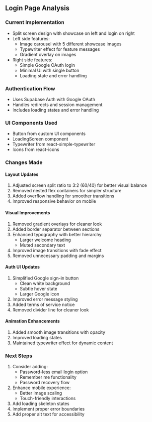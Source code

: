## Login Page Analysis

### Current Implementation
- Split screen design with showcase on left and login on right
- Left side features:
  - Image carousel with 5 different showcase images
  - Typewriter effect for feature messages
  - Gradient overlay on images
- Right side features:
  - Simple Google OAuth login
  - Minimal UI with single button
  - Loading state and error handling

### Authentication Flow
- Uses Supabase Auth with Google OAuth
- Handles redirects and session management
- Includes loading states and error handling

### UI Components Used
- Button from custom UI components
- LoadingScreen component
- Typewriter from react-simple-typewriter
- Icons from react-icons

### Changes Made

#### Layout Updates
1. Adjusted screen split ratio to 3:2 (60/40) for better visual balance
2. Removed nested flex containers for simpler structure
3. Added overflow handling for smoother transitions
4. Improved responsive behavior on mobile

#### Visual Improvements
1. Removed gradient overlays for cleaner look
2. Added border separator between sections
3. Enhanced typography with better hierarchy
   - Larger welcome heading
   - Muted secondary text
4. Improved image transitions with fade effect
5. Removed unnecessary padding and margins

#### Auth UI Updates
1. Simplified Google sign-in button
   - Clean white background
   - Subtle hover state
   - Larger Google icon
2. Improved error message styling
3. Added terms of service notice
4. Removed divider line for cleaner look

#### Animation Enhancements
1. Added smooth image transitions with opacity
2. Improved loading states
3. Maintained typewriter effect for dynamic content

### Next Steps
1. Consider adding:
   - Password-less email login option
   - Remember me functionality
   - Password recovery flow
2. Enhance mobile experience:
   - Better image scaling
   - Touch-friendly interactions
3. Add loading skeleton states
4. Implement proper error boundaries
5. Add proper alt text for accessibility